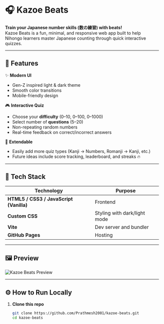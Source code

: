 # 🎧 Kazoe Beats  

**Train your Japanese number skills (数の練習) with beats!**  
Kazoe Beats is a fun, minimal, and responsive web app built to help Nihongo learners master Japanese counting through quick interactive quizzes.

---

## 🚀 Features

✨ **Modern UI**
- Gen-Z inspired light & dark theme  
- Smooth color transitions  
- Mobile-friendly design  

🎮 **Interactive Quiz**
- Choose your **difficulty** (0–10, 0–100, 0–1000)  
- Select number of **questions** (5–20)  
- Non-repeating random numbers  
- Real-time feedback on correct/incorrect answers  

🧠 **Extendable**
- Easily add more quiz types (Kanji → Numbers, Romanji → Kanji, etc.)  
- Future ideas include score tracking, leaderboard, and streaks 🔥  

---

## 🧩 Tech Stack

| Technology | Purpose |
|-------------|----------|
| **HTML5 / CSS3 / JavaScript (Vanilla)** | Frontend |
| **Custom CSS** | Styling with dark/light mode |
| **Vite** | Dev server and bundler |
| **GitHub Pages** | Hosting |

---

## 🖼️ Preview

![Kazoe Beats Preview](https://github.com/Prathmesh2001/kazoe-beats/assets/preview-image.png)

---

## ⚙️ How to Run Locally

1. **Clone this repo**
   ```bash
   git clone https://github.com/Prathmesh2001/kazoe-beats.git
   cd kazoe-beats
